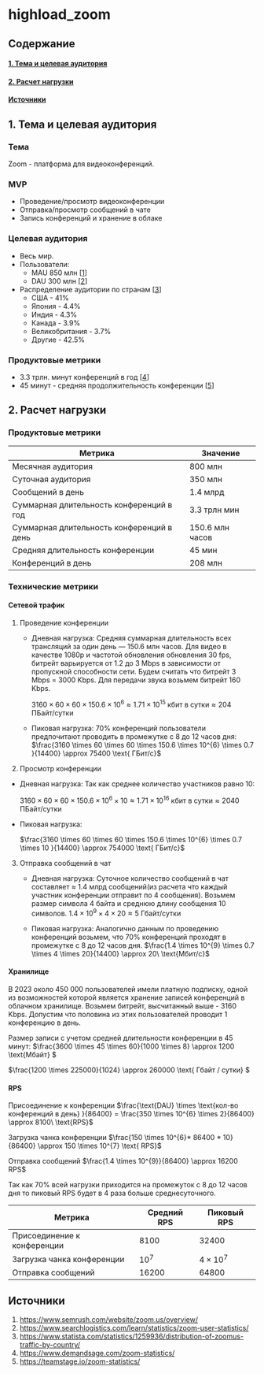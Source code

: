 # highload_zoom

## Содержание
  #### [1. Тема и целевая аудитория](#1-тема-и-целевая-аудитория)
  #### [2. Расчет нагрузки](#2-расчет-нагрузки)
  #### [Источники](#источники)

## 1. Тема и целевая аудитория



### Тема
Zoom - платформа для видеоконференций.

### MVP
- Проведение/просмотр видеоконференции
- Отправка/просмотр сообщений в чате 
- Запись конференций и хранение в облаке


### Целевая аудитория  
- Весь мир.
- Пользователи:
	-  MAU 850 млн \[[1]( https://www.semrush.com/website/zoom.us/overview/)]
	-  DAU 300 млн \[[2](https://www.searchlogistics.com/learn/statistics/zoom-user-statistics/)]
- Распределение аудитории по странам \[[3](https://www.statista.com/statistics/1259936/distribution-of-zoomus-traffic-by-country/)]
  - США - 41%
  - Япония - 4.4%
  - Индия - 4.3%
  - Канада - 3.9%
  - Великобритания - 3.7%
  - Другие - 42.5%

### Продуктовые метрики
- 3.3 трлн. минут конференций в год [[4](https://www.demandsage.com/zoom-statistics/)] 
- 45 минут  - средняя продолжительность конференции \[[5](https://teamstage.io/zoom-statistics/)]

## 2. Расчет нагрузки

### Продуктовые метрики

| Метрика                                      | Значение |
| -------------------------------------------- | -------- |
| Месячная аудитория                           | 800 млн  |
| Суточная аудитория                           | 350 млн  |
| Сообщений в день                             | 1.4 млрд   |
| Суммарная длительность конференций в год                            | 3.3 трлн мин   |
| Суммарная длительность конференций в день                            | 150.6 млн часов   |
| Средняя длительность конференции                             | 45 мин  |
| Конференций в день                             | 208 млн   |





### Технические метрики

#### Сетевой трафик
1. Проведение конференции

   - Дневная нагрузка:
     Средняя суммарная длительность всех трансляций за один день — 150.6 млн часов. Для видео в качестве 1080p и частотой обновления обновления 30 fps, битрейт варьируется от 1.2 до 3 Mbps в зависимости от пропускной способности сети. Будем считать что битрейт 3 Mbps = 3000 Kbps. Для передачи звука возьмем битрейт 160 Kbps.

     $3160 \times 60 \times 60 \times 150.6  \times 10^{6}     \approx 1.71 \times 10^{15} \ \text{кбит в сутки} \approx 204 \text{ ПБайт/сутки}$

   - Пиковая нагрузка:
     70% конференций пользователи предпочитают проводить в промежутке с 8 до 12 часов дня:
     $\frac{3160 \times 60 \times 60 \times 150.6  \times 10^{6} \times 0.7   }{14400}  \approx 75400 \text{ ГБит/с}$

2. Просмотр конференции

  - Дневная нагрузка:
     Так как среднее количество участников равно 10:

     $3160 \times 60 \times 60 \times 150.6  \times 10^{6} \times 10    \approx 1.71 \times 10^{16} \ \text{кбит в сутки} \approx 2040 \text{ ПБайт/сутки}$

  - Пиковая нагрузка:

    $\frac{3160 \times 60 \times 60 \times 150.6  \times 10^{6} \times 0.7  \times 10 }{14400} \approx 754000 \text{ ГБит/с}$


3. Отправка сообщений в чат

   - Дневная нагрузка:
     Суточное количество сообщений в чат составляет $\approx$ 1.4 млрд сообщений(из расчета что каждый участник конференции отправит по 4 сообщения).
     Возьмем размер символа 4 байта и среднюю длину сообщения 10 символов. 
     $1.4 \times 10^{9}\times 4 \times 20\approx 5\ \text{Гбайт/сутки}$

   - Пиковая нагрузка:
     Аналогично данным по проведению конференций возьмем, что 70% конференций проходят в промежутке с 8 до 12 часов дня.
     $\frac{1.4 \times 10^{9} \times 0.7 \times 4 \times 20}{14400} \approx 20\ \text{Мбит/с}$


#### Хранилище

В 2023 около 450 000 пользователей имели платную подписку, одной из возможностей которой является хранение записей конференций в облачном хранилище. Возьмем битрейт, высчитанный выше - 3160 Kbps. Допустим что половина из этих пользователей проводит 1 конференцию в день.

Размер записи с учетом средней длительности конференции в 45 минут:
$\frac{3600 \times 45 \times 60}{1000 \times 8} \approx 1200 \text{Мбайт} $

$\frac{1200 \times 225000}{1024} \approx 260000 \text{ Гбайт / сутки} $

#### RPS

Присоединение к конференции  $\frac{\text{DAU} \times \text{кол-во конференций в день} }{86400} = \frac{350 \times 10^{6} \times  2}{86400} \approx 8100\ \text{RPS}$

Загрузка чанка конференции  $\frac{150 \times 10^{6}* 86400 * 10}{86400} \approx 150 \times 10^{7} \text{ RPS}$

Отправка сообщений
$\frac{1.4 \times 10^{9}}{86400} \approx 16200 RPS$

Так как 70% всей нагрузки приходится на промежуток с 8 до 12 часов дня то пиковый RPS будет в 4 раза больше среднесуточного.

| Метрика                                      | Средний RPS | Пиковый RPS |
| -------------------------------------------- | --------  | -------- |
|Присоединение к конференции| 8100             | 32400|
|Загрузка чанка конференции | $10^{7}$         | $4\times10^{7}$|
|Отправка сообщений         | 16200            | 64800 |

  
## Источники
  1. https://www.semrush.com/website/zoom.us/overview/
  2. https://www.searchlogistics.com/learn/statistics/zoom-user-statistics/
  3. https://www.statista.com/statistics/1259936/distribution-of-zoomus-traffic-by-country/
  4. https://www.demandsage.com/zoom-statistics/
  5. https://teamstage.io/zoom-statistics/
   

